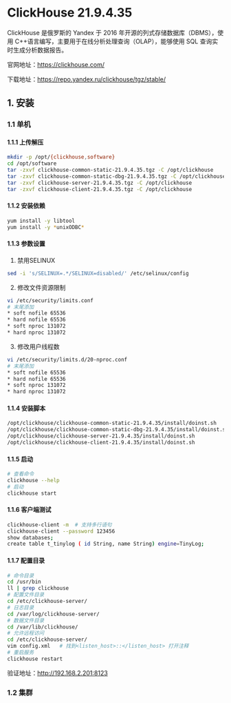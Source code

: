 # ClickHouse 21.9.4.35

ClickHouse 是俄罗斯的 Yandex 于 2016 年开源的列式存储数据库（DBMS），使用 C++语言编写，主要用于在线分析处理查询（OLAP），能够使用 SQL 查询实时生成分析数据报告。

官网地址：https://clickhouse.com/

下载地址：https://repo.yandex.ru/clickhouse/tgz/stable/

## 1. 安装

### 1.1 单机

#### 1.1.1 上传解压

```bash
mkdir -p /opt/{clickhouse,software}
cd /opt/software
tar -zxvf clickhouse-common-static-21.9.4.35.tgz -C /opt/clickhouse
tar -zxvf clickhouse-common-static-dbg-21.9.4.35.tgz -C /opt/clickhouse
tar -zxvf clickhouse-server-21.9.4.35.tgz -C /opt/clickhouse
tar -zxvf clickhouse-client-21.9.4.35.tgz -C /opt/clickhouse
```

#### 1.1.2 安装依赖

```bash
yum install -y libtool
yum install -y *unixODBC*
```

#### 1.1.3 参数设置

1. 禁用SELINUX

```bash
sed -i 's/SELINUX=.*/SELINUX=disabled/' /etc/selinux/config
```

2. 修改文件资源限制

```bash
vi /etc/security/limits.conf
# 末尾添加
* soft nofile 65536
* hard nofile 65536
* soft nproc 131072
* hard nproc 131072
```

3. 修改用户线程数

```bash
vi /etc/security/limits.d/20-nproc.conf
# 末尾添加
* soft nofile 65536
* hard nofile 65536
* soft nproc 131072
* hard nproc 131072
```

#### 1.1.4 安装脚本

```bash
/opt/clickhouse/clickhouse-common-static-21.9.4.35/install/doinst.sh
/opt/clickhouse/clickhouse-common-static-dbg-21.9.4.35/install/doinst.sh
/opt/clickhouse/clickhouse-server-21.9.4.35/install/doinst.sh
/opt/clickhouse/clickhouse-client-21.9.4.35/install/doinst.sh
```

#### 1.1.5 启动

```bash
# 查看命令
clickhouse --help 
# 启动
clickhouse start 
```

#### 1.1.6 客户端测试

```bash
clickhouse-client -m  # 支持多行语句
clickhouse-client --password 123456
show databases;
create table t_tinylog ( id String, name String) engine=TinyLog;
```

#### 1.1.7 配置目录

```bash
# 命令目录
cd /usr/bin
ll | grep clickhouse
# 配置文件目录
cd /etc/clickhouse-server/
# 日志目录
cd /var/log/clickhouse-server/
# 数据文件目录
cd /var/lib/clickhouse/
# 允许远程访问
cd /etc/clickhouse-server/
vim config.xml   # 找到<listen_host>::</listen_host> 打开注释
# 重启服务
clickhouse restart
```

验证地址：http://192.168.2.201:8123



### 1.2 集群
